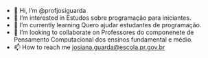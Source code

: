 - 👋 Hi, I’m @profjosiguarda
- 👀 I’m interested in Estudos sobre programação para iniciantes.
- 🌱 I’m currently learning Quero ajudar estudantes de programação.
- 💞️ I’m looking to collaborate on Professores do componenete de Pensamento Computacional dos ensinos fundamental e médio.
- 📫 How to reach me josiana.guarda@escola.pr.gov.br
